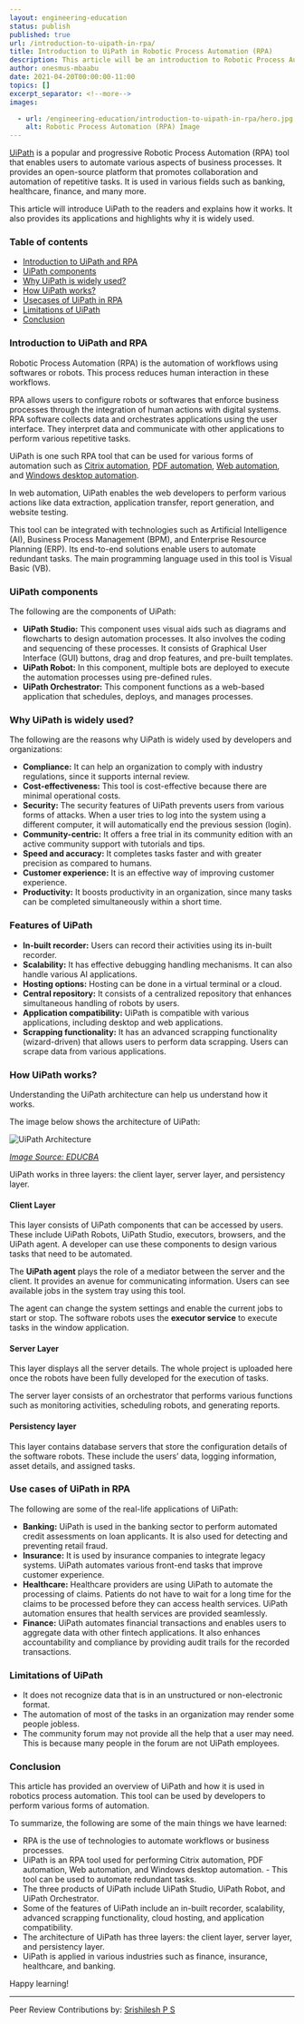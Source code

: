 ```yaml
---
layout: engineering-education
status: publish
published: true
url: /introduction-to-uipath-in-rpa/
title: Introduction to UiPath in Robotic Process Automation (RPA)
description: This article will be an introduction to Robotic Process Automation. We will explore a RPA tool called UiPath to see why it is widely used, how it works, and its use cases.
author: onesmus-mbaabu
date: 2021-04-20T00:00:00-11:00
topics: []
excerpt_separator: <!--more-->
images:

  - url: /engineering-education/introduction-to-uipath-in-rpa/hero.jpg
    alt: Robotic Process Automation (RPA) Image
---
```

[UiPath](https://www.uipath.com) is a popular and progressive Robotic Process Automation (RPA) tool that enables users to automate various aspects of business processes. It provides an open-source platform that promotes collaboration and automation of repetitive tasks. It is used in various fields such as banking, healthcare, finance, and many more.
<!--more-->
This article will introduce UiPath to the readers and explains how it works. It also provides its applications and highlights why it is widely used.

### Table of contents
- [Introduction to UiPath and RPA](#introduction-to-uipath-and-rpa)
- [UiPath components](#uipath-components)
- [Why UiPath is widely used?](#why-uipath-is-widely-used)
- [How UiPath works?](#how-uipath-works)
- [Usecases of UiPath in RPA](#use-cases-of-uipath-in-rpa)
- [Limitations of UiPath](#limitations-of-uipath)
- [Conclusion](#conclusion)

### Introduction to UiPath and RPA
Robotic Process Automation (RPA) is the automation of workflows using softwares or robots. This process reduces human interaction in these workflows.

RPA allows users to configure robots or softwares that enforce business processes through the integration of human actions with digital systems. RPA software collects data and orchestrates applications using the user interface. They interpret data and communicate with other applications to perform various repetitive tasks.

UiPath is one such RPA tool that can be used for various forms of automation such as [Citrix automation](https://www.uipath.com), [PDF automation](https://docs.uipath.com/activities/docs/read-pdf-files), [Web automation](https://docs.uipath.com/activities/docs/read-pdf-files), and [Windows desktop automation](https://www.uipath.com/solutions/technology/desktop-automation).

In web automation, UiPath enables the web developers to perform various actions like data extraction, application transfer, report generation, and website testing.

This tool can be integrated with technologies such as Artificial Intelligence (AI), Business Process Management (BPM), and Enterprise Resource Planning (ERP). Its end-to-end solutions enable users to automate redundant tasks. The main programming language used in this tool is Visual Basic (VB).

### UiPath components
The following are the components of UiPath:
- **UiPath Studio:** This component uses visual aids such as diagrams and flowcharts to design automation processes. It also involves the coding and sequencing of these processes. It consists of Graphical User Interface (GUI) buttons, drag and drop features, and pre-built templates.
- **UiPath Robot:** In this component, multiple bots are deployed to execute the automation processes using pre-defined rules.
- **UiPath Orchestrator:** This component functions as a web-based application that schedules, deploys, and manages processes.
  
### Why UiPath is widely used?
The following are the reasons why UiPath is widely used by developers and organizations:
- **Compliance:** It can help an organization to comply with industry regulations, since it supports internal review.
- **Cost-effectiveness:** This tool is cost-effective because there are minimal operational costs.
- **Security:** The security features of UiPath prevents users from various forms of attacks. When a user tries to log into the system using a different computer, it will automatically end the previous session (login).  
- **Community-centric:** It offers a free trial in its community edition with an active community support with tutorials and tips.
- **Speed and accuracy:** It completes tasks faster and with greater precision as compared to humans.
- **Customer experience:** It is an effective way of improving customer experience.
- **Productivity:** It boosts productivity in an organization, since many tasks can be completed simultaneously within a short time.
  
### Features of UiPath
- **In-built recorder:** Users can record their activities using its in-built recorder.
- **Scalability:** It has effective debugging handling mechanisms. It can also handle various AI applications.
- **Hosting options:** Hosting can be done in a virtual terminal or a cloud.
- **Central repository:** It consists of a centralized repository that enhances simultaneous handling of robots by users.
- **Application compatibility:** UiPath is compatible with various applications, including desktop and web applications.
- **Scrapping functionality:** It has an advanced scrapping functionality (wizard-driven) that allows users to perform data scrapping. Users can scrape data from various applications.
  
### How UiPath works?
Understanding the UiPath architecture can help us understand how it works.

The image below shows the architecture of UiPath:

![UiPath Architecture](/introduction-to-uipath-in-rpa/uipath-architecture.jpg)

*[Image Source: EDUCBA](https://www.educba.com/academy/wp-content/uploads/2020/09/UiPath-Architecture-img.jpg)*

UiPath works in three layers: the client layer, server layer, and persistency layer.

#### Client Layer
This layer consists of UiPath components that can be accessed by users. These include UiPath Robots, UiPath Studio, executors, browsers, and the UiPath agent. A developer can use these components to design various tasks that need to be automated.

The **UiPath agent** plays the role of a mediator between the server and the client. It provides an avenue for communicating information. Users can see available jobs in the system tray using this tool.

The agent can change the system settings and enable the current jobs to start or stop. The software robots uses the **executor service** to execute tasks in the window application.

#### Server Layer
This layer displays all the server details. The whole project is uploaded here once the robots have been fully developed for the execution of tasks.

The server layer consists of an orchestrator that performs various functions such as monitoring activities, scheduling robots, and generating reports.

#### Persistency layer
This layer contains database servers that store the configuration details of the software robots. These include the users’ data, logging information, asset details, and assigned tasks.

### Use cases of UiPath in RPA
The following are some of the real-life applications of UiPath:
- **Banking:** UiPath is used in the banking sector to perform automated credit assessments on loan applicants. It is also used for detecting and preventing retail fraud.
- **Insurance:** It is used by insurance companies to integrate legacy systems. UiPath automates various front-end tasks that improve customer experience.
- **Healthcare:** Healthcare providers are using UiPath to automate the processing of claims. Patients do not have to wait for a long time for the claims to be processed before they can access health services. UiPath automation ensures that health services are provided seamlessly.
- **Finance:** UiPath automates financial transactions and enables users to aggregate data with other fintech applications. It also enhances accountability and compliance by providing audit trails for the recorded transactions.
  
### Limitations of UiPath
- It does not recognize data that is in an unstructured or non-electronic format.
- The automation of most of the tasks in an organization may render some people jobless.
- The community forum may not provide all the help that a user may need. This is because many people in the forum are not UiPath employees.
  
### Conclusion
This article has provided an overview of UiPath and how it is used in robotics process automation. This tool can be used by developers to perform various forms of automation.

To summarize, the following are some of the main things we have learned:
- RPA is the use of technologies to automate workflows or business processes.
- UiPath is an RPA tool used for performing Citrix automation, PDF automation, Web automation, and Windows desktop automation. - This tool can be used to automate redundant tasks.
- The three products of UiPath include UiPath Studio, UiPath Robot, and UiPath Orchestrator.
- Some of the features of UiPath include an in-built recorder, scalability, advanced scrapping functionality, cloud hosting, and application compatibility.
- The architecture of UiPath has three layers: the client layer, server layer, and persistency layer.
- UiPath is applied in various industries such as finance, insurance, healthcare, and banking.

Happy learning!

---
Peer Review Contributions by: [Srishilesh P S](/authors/srishilesh-p-s/)